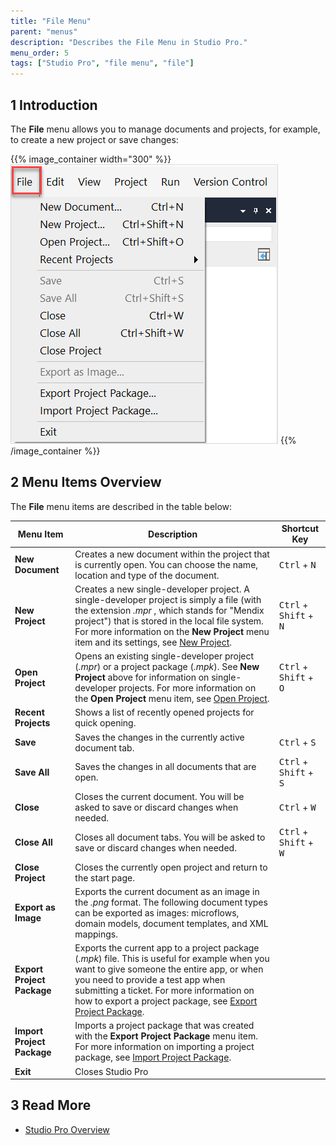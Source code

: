 ```yaml
---
title: "File Menu"
parent: "menus"
description: "Describes the File Menu in Studio Pro."
menu_order: 5
tags: ["Studio Pro", "file menu", "file"]
---
```


## 1 Introduction

The **File** menu allows you to manage documents and projects, for example, to create a new project or save changes:

{{% image_container width="300" %}}![File Menu](attachments/file-menu/file-menu.png)
{{% /image_container %}}

## 2 Menu Items Overview

The **File** menu items are described in the table below:

| Menu Item                  | Description                                                  | Shortcut Key                                      |
| -------------------------- | ------------------------------------------------------------ | ------------------------------------------------- |
| **New Document**           | Creates a new document within the project that is currently open. You can choose the name, location and type of the document. | <kbd>Ctrl</kbd> + <kbd>N</kbd>                    |
| **New Project**            | Creates a new single-developer project. A single-developer project is simply a file (with the extension *.mpr* , which stands for "Mendix project") that is stored in the local file system. For more information on the **New Project** menu item and its settings, see [New Project](new-project). | <kbd>Ctrl</kbd> + <kbd>Shift</kbd> + <kbd>N</kbd> |
| **Open Project**           | Opens an existing single-developer project (*.mpr*) or a project package (*.mpk*). See **New Project** above for information on single-developer projects. For more information on the **Open Project** menu item, see [Open Project](open-app-dialog). | <kbd>Ctrl</kbd> + <kbd>Shift</kbd> + <kbd>O</kbd> |
| **Recent Projects**        | Shows a list of recently opened projects for quick opening.  |                                                   |
| **Save**                   | Saves the changes in the currently active document tab.      | <kbd>Ctrl</kbd> + <kbd>S</kbd>                    |
| **Save All**               | Saves the changes in all documents that are open.            | <kbd>Ctrl</kbd> + <kbd>Shift</kbd> + <kbd>S</kbd> |
| **Close**                  | Closes the current document. You will be asked to save or discard changes when needed. | <kbd>Ctrl</kbd> + <kbd>W</kbd>                    |
| **Close All**              | Closes all document tabs. You will be asked to save or discard changes when needed. | <kbd>Ctrl</kbd> + <kbd>Shift</kbd> + <kbd>W</kbd> |
| **Close Project**          | Closes the currently open project and return to the start page. |                                                   |
| **Export as Image**        | Exports the current document as an image in the *.png* format. The following document types can be exported as images: microflows, domain models, document templates, and XML mappings. |                                                   |
| **Export Project Package** | Exports the current app to a project package (*.mpk*) file. This is useful for example when you want to give someone the entire app, or when you need to provide a test app when submitting a ticket. For more information on how to export a project package, see [Export Project Package](export-project-package-dialog). |                                                   |
| **Import Project Package** | Imports a project package that was created with the **Export Project Package** menu item. For more information on importing a project package, see [Import Project Package](import-project-package-dialog). |                                                   |
| **Exit**                   | Closes Studio Pro                                            |                                                   |

## 3 Read More

* [Studio Pro Overview](studio-pro-overview)
